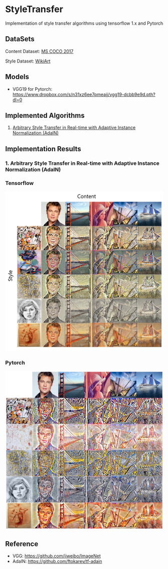 # StyleTransfer
Implementation of style transfer algorithms using tensorflow 1.x and Pytorch



## DataSets

Content Dataset: [MS COCO 2017](http://cocodataset.org/#home)

Style Dataset: [WikiArt](https://github.com/cs-chan/ArtGAN/tree/master/WikiArt%20Dataset)



## Models

- VGG19 for Pytorch: https://www.dropbox.com/s/n31xz6ee7pmeaij/vgg19-dcbb9e9d.pth?dl=0



## Implemented Algorithms

1. [Arbitrary Style Transfer in Real-time with Adaptive Instance Normalization (AdaIN)](https://arxiv.org/abs/1703.06868)



## Implementation Results

### 1. Arbitrary Style Transfer in Real-time with Adaptive Instance Normalization (AdaIN)

### Tensorflow

<img src="./images/AdaIN_Result.png" width="800">

### Pytorch

<img src="./images/AdaIN_Pytorch_Result.png" width="800">



## Reference

- VGG: https://github.com/jiweibo/ImageNet
- AdaIN: https://github.com/ftokarev/tf-adain